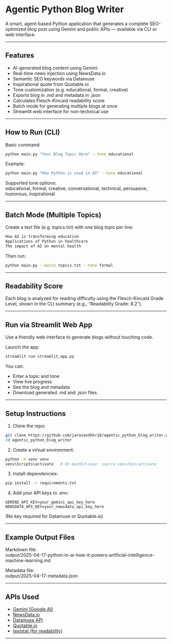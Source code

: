 # Agentic Python Blog Writer

A smart, agent-based Python application that generates a complete SEO-optimized blog post using Gemini and public APIs — available via CLI or web interface.

---

## Features

- AI-generated blog content using Gemini
- Real-time news injection using NewsData.io
- Semantic SEO keywords via Datamuse
- Inspirational quote from Quotable.io
- Tone customization (e.g. educational, formal, creative)
- Exports blog in .md and metadata in .json
- Calculates Flesch-Kincaid readability score
- Batch mode for generating multiple blogs at once
- Streamlit web interface for non-technical use

---

## How to Run (CLI)

Basic command:

```bash
python main.py "Your Blog Topic Here" --tone educational
```

Example:

```bash
python main.py "How Python is used in AI" --tone educational
```

Supported tone options:  
educational, formal, creative, conversational, technical, persuasive, humorous, inspirational

---

## Batch Mode (Multiple Topics)

Create a text file (e.g. topics.txt) with one blog topic per line:

```txt
How AI is transforming education
Applications of Python in healthcare
The impact of AI on mental health
```

Then run:

```bash
python main.py --batch topics.txt --tone formal
```

---

## Readability Score

Each blog is analyzed for reading difficulty using the Flesch-Kincaid Grade Level, shown in the CLI summary (e.g., “Readability Grade: 8.2”).

---

## Run via Streamlit Web App

Use a friendly web interface to generate blogs without touching code.

Launch the app:

```bash
streamlit run streamlit_app.py
```

You can:

- Enter a topic and tone
- View live progress
- See the blog and metadata
- Download generated .md and .json files

---

## Setup Instructions

1. Clone the repo:

```bash
git clone https://github.com/jarasandhkr18/agentic_python_blog_writer.git
cd agentic_python_blog_writer
```

2. Create a virtual environment:

```bash
python -m venv venv
venv\Scripts\activate   # On macOS/Linux: source venv/bin/activate
```

3. Install dependencies:

```bash
pip install -r requirements.txt
```

4. Add your API keys to .env:

```env
GEMINI_API_KEY=your_gemini_api_key_here
NEWSDATA_API_KEY=your_newsdata_api_key_here
```

(No key required for Datamuse or Quotable.io)

---

## Example Output Files

Markdown file:  
output/2025-04-17-python-in-ai-how-it-powers-artificial-intelligence-machine-learning.md

Metadata file:  
output/2025-04-17-metadata.json

---

## APIs Used

- [Gemini (Google AI)](https://ai.google.dev)
- [NewsData.io](https://newsdata.io)
- [Datamuse API](https://www.datamuse.com/api/)
- [Quotable.io](https://github.com/lukePeavey/quotable)
- [textstat (for readability)](https://pypi.org/project/textstat/)

---

